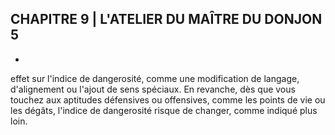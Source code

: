 ## CHAPITRE 9 | L'ATELIER DU MAÎTRE DU DONJON 5


+
effet sur l'indice de dangerosité, comme une modification
de langage, d'alignement ou l'ajout de sens spéciaux. En
revanche, dès que vous touchez aux aptitudes défensives ou
offensives, comme les points de vie ou les dégâts, l'indice de
dangerosité risque de changer, comme indiqué plus loin.
